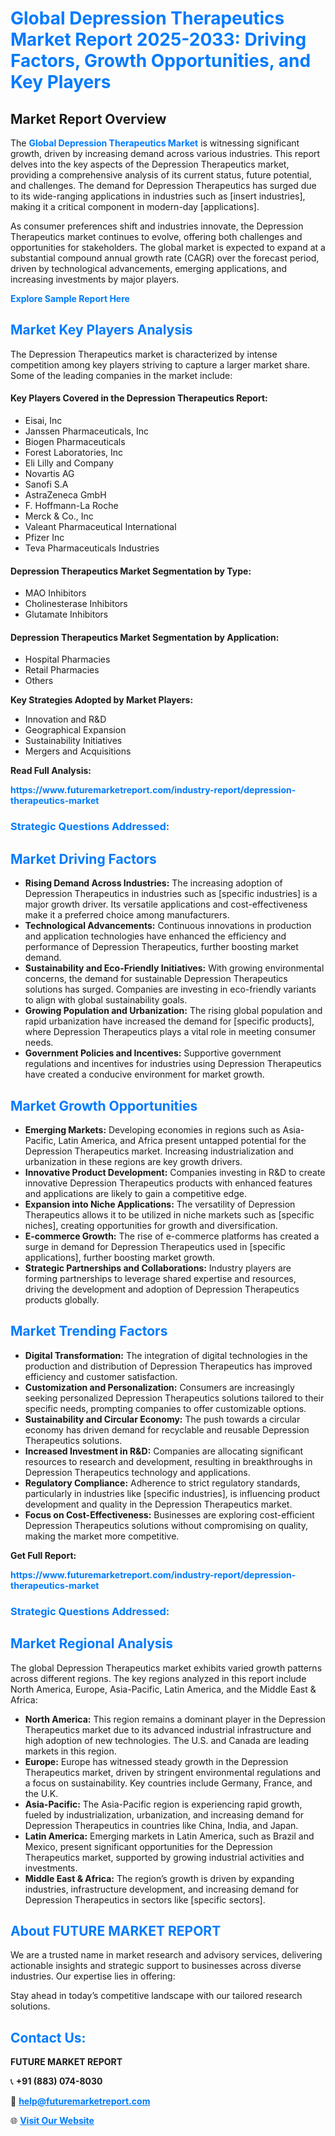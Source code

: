 <h1 style="color: #007BFF;">Global Depression Therapeutics Market Report 2025-2033: Driving Factors, Growth Opportunities, and Key Players</h1>

<section id="overview">
<h2>Market Report Overview</h2>
<p>The <a href="https://www.futuremarketreport.com/industry-report/depression-therapeutics-market" style="color: #007BFF; text-decoration: none;"><strong>Global Depression Therapeutics Market</strong></a> is witnessing significant growth, driven by increasing demand across various industries. This report delves into the key aspects of the Depression Therapeutics market, providing a comprehensive analysis of its current status, future potential, and challenges. The demand for Depression Therapeutics has surged due to its wide-ranging applications in industries such as [insert industries], making it a critical component in modern-day [applications].</p>
<p>As consumer preferences shift and industries innovate, the Depression Therapeutics market continues to evolve, offering both challenges and opportunities for stakeholders. The global market is expected to expand at a substantial compound annual growth rate (CAGR) over the forecast period, driven by technological advancements, emerging applications, and increasing investments by major players.</p>
</section>

<section id="overview">
<p><a href="https://www.futuremarketreport.com/request-sample/reportId=37517" style="color: #007BFF; text-decoration: none;"><strong>Explore Sample Report Here</strong></a></p>
</section>

<section id="key-players">
<h2 style="color: #007BFF;">Market Key Players Analysis</h2>
<p>The Depression Therapeutics market is characterized by intense competition among key players striving to capture a larger market share. Some of the leading companies in the market include:</p>
<h4>Key Players Covered in the Depression Therapeutics Report:</h4>
<ul><li>Eisai, Inc</li><li>Janssen Pharmaceuticals, Inc</li><li>Biogen Pharmaceuticals</li><li>Forest Laboratories, Inc</li><li>Eli Lilly and Company</li><li>Novartis AG</li><li>Sanofi S.A</li><li>AstraZeneca GmbH</li><li>F. Hoffmann-La Roche</li><li>Merck &amp; Co., Inc</li><li>Valeant Pharmaceutical International</li><li>Pfizer Inc</li><li>Teva Pharmaceuticals Industries</li></ul>
<h4>Depression Therapeutics Market Segmentation by Type:</h4>
<ul><li>MAO Inhibitors</li><li>Cholinesterase Inhibitors</li><li>Glutamate Inhibitors</li></ul>

<h4>Depression Therapeutics Market Segmentation by Application:</h4>
<ul><li>Hospital Pharmacies</li><li>Retail Pharmacies</li><li>Others</li></ul>
<p><strong>Key Strategies Adopted by Market Players:</strong></p>
<ul>
<li>Innovation and R&D</li>
<li>Geographical Expansion</li>
<li>Sustainability Initiatives</li>
<li>Mergers and Acquisitions</li>
</ul>
</section>

<section>
<p><strong>Read Full Analysis: </strong></p><a href="https://www.futuremarketreport.com/industry-report/depression-therapeutics-market" style="color: #007BFF; text-decoration: none;"><strong>https://www.futuremarketreport.com/industry-report/depression-therapeutics-market</strong></a>
<h3 style="color: #007BFF;">Strategic Questions Addressed:</h3>
</section>

<section id="driving-factors">
<h2 style="color: #007BFF;">Market Driving Factors</h2>
<ul>
<li><strong>Rising Demand Across Industries:</strong> The increasing adoption of Depression Therapeutics in industries such as [specific industries] is a major growth driver. Its versatile applications and cost-effectiveness make it a preferred choice among manufacturers.</li>
<li><strong>Technological Advancements:</strong> Continuous innovations in production and application technologies have enhanced the efficiency and performance of Depression Therapeutics, further boosting market demand.</li>
<li><strong>Sustainability and Eco-Friendly Initiatives:</strong> With growing environmental concerns, the demand for sustainable Depression Therapeutics solutions has surged. Companies are investing in eco-friendly variants to align with global sustainability goals.</li>
<li><strong>Growing Population and Urbanization:</strong> The rising global population and rapid urbanization have increased the demand for [specific products], where Depression Therapeutics plays a vital role in meeting consumer needs.</li>
<li><strong>Government Policies and Incentives:</strong> Supportive government regulations and incentives for industries using Depression Therapeutics have created a conducive environment for market growth.</li>
</ul>
</section>

<section id="growth-opportunities">
<h2 style="color: #007BFF;">Market Growth Opportunities</h2>
<ul>
<li><strong>Emerging Markets:</strong> Developing economies in regions such as Asia-Pacific, Latin America, and Africa present untapped potential for the Depression Therapeutics market. Increasing industrialization and urbanization in these regions are key growth drivers.</li>
<li><strong>Innovative Product Development:</strong> Companies investing in R&D to create innovative Depression Therapeutics products with enhanced features and applications are likely to gain a competitive edge.</li>
<li><strong>Expansion into Niche Applications:</strong> The versatility of Depression Therapeutics allows it to be utilized in niche markets such as [specific niches], creating opportunities for growth and diversification.</li>
<li><strong>E-commerce Growth:</strong> The rise of e-commerce platforms has created a surge in demand for Depression Therapeutics used in [specific applications], further boosting market growth.</li>
<li><strong>Strategic Partnerships and Collaborations:</strong> Industry players are forming partnerships to leverage shared expertise and resources, driving the development and adoption of Depression Therapeutics products globally.</li>
</ul>
</section>

<section id="trending-factors">
<h2 style="color: #007BFF;">Market Trending Factors</h2>
<ul>
<li><strong>Digital Transformation:</strong> The integration of digital technologies in the production and distribution of Depression Therapeutics has improved efficiency and customer satisfaction.</li>
<li><strong>Customization and Personalization:</strong> Consumers are increasingly seeking personalized Depression Therapeutics solutions tailored to their specific needs, prompting companies to offer customizable options.</li>
<li><strong>Sustainability and Circular Economy:</strong> The push towards a circular economy has driven demand for recyclable and reusable Depression Therapeutics solutions.</li>
<li><strong>Increased Investment in R&D:</strong> Companies are allocating significant resources to research and development, resulting in breakthroughs in Depression Therapeutics technology and applications.</li>
<li><strong>Regulatory Compliance:</strong> Adherence to strict regulatory standards, particularly in industries like [specific industries], is influencing product development and quality in the Depression Therapeutics market.</li>
<li><strong>Focus on Cost-Effectiveness:</strong> Businesses are exploring cost-efficient Depression Therapeutics solutions without compromising on quality, making the market more competitive.</li>
</ul>
</section>

<section>
<p><strong>Get Full Report: </strong></p><a href="https://www.futuremarketreport.com/industry-report/depression-therapeutics-market" style="color: #007BFF; text-decoration: none;"><strong>https://www.futuremarketreport.com/industry-report/depression-therapeutics-market</strong></a>
<h3 style="color: #007BFF;">Strategic Questions Addressed:</h3>
</section>


<section id="regional-analysis">
<h2 style="color: #007BFF;">Market Regional Analysis</h2>
<p>The global Depression Therapeutics market exhibits varied growth patterns across different regions. The key regions analyzed in this report include North America, Europe, Asia-Pacific, Latin America, and the Middle East & Africa:</p>
<ul>
<li><strong>North America:</strong> This region remains a dominant player in the Depression Therapeutics market due to its advanced industrial infrastructure and high adoption of new technologies. The U.S. and Canada are leading markets in this region.</li>
<li><strong>Europe:</strong> Europe has witnessed steady growth in the Depression Therapeutics market, driven by stringent environmental regulations and a focus on sustainability. Key countries include Germany, France, and the U.K.</li>
<li><strong>Asia-Pacific:</strong> The Asia-Pacific region is experiencing rapid growth, fueled by industrialization, urbanization, and increasing demand for Depression Therapeutics in countries like China, India, and Japan.</li>
<li><strong>Latin America:</strong> Emerging markets in Latin America, such as Brazil and Mexico, present significant opportunities for the Depression Therapeutics market, supported by growing industrial activities and investments.</li>
<li><strong>Middle East & Africa:</strong> The region’s growth is driven by expanding industries, infrastructure development, and increasing demand for Depression Therapeutics in sectors like [specific sectors].</li>
</ul>
</section>

<footer>
<h2 style="color: #007BFF;">About FUTURE MARKET REPORT</h2>
<p>We are a trusted name in market research and advisory services, delivering actionable insights and strategic support to businesses across diverse industries. Our expertise lies in offering:</p>

<p>Stay ahead in today’s competitive landscape with our tailored research solutions.</p>

<h2 style="color: #007BFF;">Contact Us:</h2>
<p><strong>FUTURE MARKET REPORT</strong></p>
<p>📞 <strong>+91 (883) 074-8030</strong></p>
<p>📧 <strong><a href="mailto:help@futuremarketreport.com" style="color: #007BFF;">help@futuremarketreport.com</a></strong></p>
<p>🌐 <strong><a href="https://www.futuremarketreport.com/" style="color: #007BFF;">Visit Our Website</a></strong></p>
</footer>